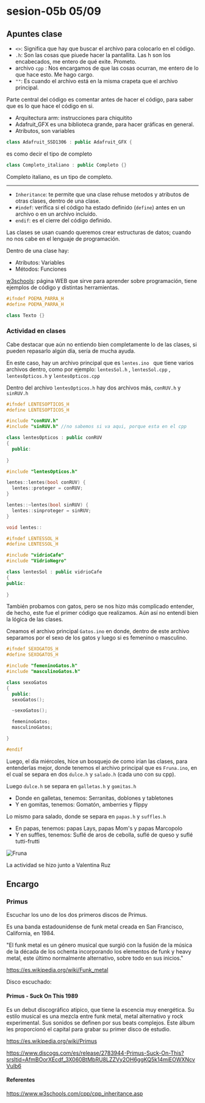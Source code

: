 # sesion-05b 05/09

## Apuntes clase

- `<>`: Significa que hay que buscar el archivo para colocarlo en el código.
- `.h`: Son las cosas que piuede hacer la pantallita. Las h son los encabecados, me entero de qué exite. Prometo.
- archivo `cpp` : Nos encargamos de que las cosas ocurran, me entero de lo que hace esto. Me hago cargo.
- `""`: Es cuando el archivo está en la misma crapeta  que el archivo principal.

Parte central del código es comentar antes de hacer el código, para saber que es lo que hace el código en si.

- Arquitectura arm: instrucciones para chiquitito
- Adafruit_GFX es una biblioteca grande, para hacer gráficas en general.
- Atributos, son variables

 ```cpp
class Adafruit_SSD1306 : public Adafruit_GFX {
 ```

es como decir el tipo de completo

 ```cpp
class Completo_italiano : public Completo {}
 ```

Completo italiano, es un tipo de completo.

---

- `Inheritance`: te permite que una clase rehuse metodos y atributos de otras clases, dentro de una clase.
- `#indef`: verifica si el código ha estado definido (`define`) antes en un archivo o en un archivo incluido.
- `endif`: es el cierre del código definido.
  
Las clases se usan cuando queremos crear estructuras de datos; cuando no nos cabe en el lenguaje de programación.

Dentro de una clase hay:
- Atributos: Variables
- Métodos: Funciones
  
[w3schools](https://www.w3schools.com/): página WEB que sirve para aprender sobre programación, tiene ejemplos de código y distintas herramientas. 

 ```cpp
#ifndef POEMA_PARRA_H
#define POEMA_PARRA_H

class Texto {}
 ```

### Actividad en clases
Cabe destacar que aún no entiendo bien completamente lo de las clases, si pueden repasarlo algún día, sería de mucha ayuda.

En este caso, hay un archivo principal que es  `lentes.ino ` que tiene varios archivos dentro, como por ejemplo:  `lentesSol.h` , `lentesSol.cpp` , `lentesOpticos.h` y `lentesOpticos.cpp`

Dentro del archivo `lentesOpticos.h` hay dos archivos más, `conRUV.h` y `sinRUV.h`

```cpp
#ifndef LENTESOPTICOS_H
#define LENTESOPTICOS_H

#include "conRUV.h"
#include "sinRUV.h" //no sabemos si va aqui, porque esta en el cpp

class lentesOpticos : public conRUV
{
  public:
      
}
```

```cpp
#include "lentesOpticos.h"

lentes::lentes(bool conRUV) {
  lentes::proteger = conRUV;
}

lentes::~lentes(bool sinRUV) {
  lentes::sinproteger = sinRUV;
}

void lentes::
```

```cpp
#ifndef LENTESSOL_H
#define LENTESSOL_H

#include "vidrioCafe"
#include "VidrioNegro"

class lentesSol : public vidrioCafe
{
public:
    
}
```

También probamos con gatos, pero se nos hizo más complicado entender, de hecho, este fue el primer código que realizamos. Aún así no entendí bien la lógica de las clases. 

Creamos el archivo principal `Gatos.ino` en donde, dentro de este archivo separamos por el sexo de los gatos y luego si es femenino o masculino. 

```cpp
#ifndef SEXOGATOS_H
#define SEXOGATOS_H

#include "femeninoGatos.h"
#include "masculinoGatos.h"

class sexoGatos
{
  public:
  sexoGatos();

  ~sexoGatos();

  femeninoGatos;
  masculinoGatos;

}

#endif
```

Luego, el día miércoles, hice un bosquejo de como irían las clases, para entenderlas mejor, donde tenemos el archivo principal que es `Fruna.ino`, en el cual se separa en dos `dulce.h` y `salado.h` (cada uno con su cpp). 

Luego `dulce.h` se separa en `galletas.h` y `gomitas.h`

- Donde en galletas, tenemos: Serranitas, doblones y tabletones
- Y en gomitas, tenemos: Gomatón, amberries y flippy

Lo mismo para salado, donde se separa en `papas.h` y `suffles.h`

- En papas, tenemos: papas Lays, papas Mom's y papas Marcopolo
- Y en suffles, tenemos: Suflé de aros de cebolla, suflé de queso y suflé tutti-frutti

![Fruna](./imagenes/frunaBitacora.jpg) 

La actividad se hizo junto a Valentina Ruz

## Encargo

### Primus

Escuchar los uno de los dos primeros discos de Primus.

Es una banda estadounidense de funk metal creada en San Francisco, California, en 1984.

"El funk metal es un género musical que surgió con la fusión de la música de la década de los ochenta incorporando los elementos de funk y heavy metal, este último normalmente alternativo, sobre todo en sus inicios."

<https://es.wikipedia.org/wiki/Funk_metal>

Disco escuchado:

#### Primus - Suck On This 1989

Es un debut discográfico atipico, que tiene la escencia muy energética. Su estilo musical es una mezcla entre funk metal, metal alternativo y rock experimental. Sus sonidos se definen por sus beats complejos.
Este álbum les proporcionó el capital para grabar su primer disco de estudio.


<https://es.wikipedia.org/wiki/Primus>

<https://www.discogs.com/es/release/2783944-Primus-Suck-On-This?srsltid=AfmBOorXEcdf_3X060BtMbRU8LZZVy2OH6ggKQ5k14miEOWXNcvVuIb6>

#### Referentes

<https://www.w3schools.com/cpp/cpp_inheritance.asp>
